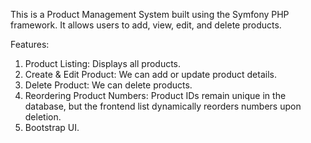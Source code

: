 This is a Product Management System built using the Symfony PHP framework. It allows users to add, view, edit, and delete products.

Features:
1. Product Listing: Displays all products.
2. Create & Edit Product: We can add or update product details.
3. Delete Product: We can delete products.
4. Reordering Product Numbers: Product IDs remain unique in the database, but the frontend list dynamically reorders numbers upon deletion.
5. Bootstrap UI.

